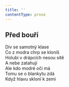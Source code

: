 ```yaml
---
title: ''
contentType: prose
---
```


## Před bouří

Div se samotný klase  
Co z modra chrp se kloníš  
Holubi v drápcích nesou sítě  
A nebe zatahují  
Ale kdo modré oči má  
Tomu se o blankytu zdá  
Když hlavu skloní k zemi
